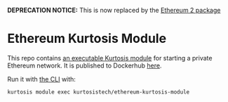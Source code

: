 **DEPRECATION NOTICE:** This is now replaced by the [Ethereum 2 package](https://github.com/kurtosis-tech/eth2-package)

Ethereum Kurtosis Module
========================
This repo contains [an executable Kurtosis module](https://docs.kurtosistech.com/modules.html) for starting a private Ethereum network. It is published to Dockerhub [here](https://hub.docker.com/repository/docker/kurtosistech/ethereum-kurtosis-module). 

Run it with [the CLI](https://docs.kurtosistech.com/installation.html) with:

```
kurtosis module exec kurtosistech/ethereum-kurtosis-module
```
